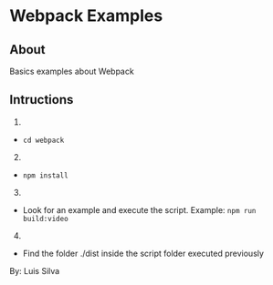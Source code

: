# Webpack Examples

## About
Basics examples about Webpack


## Intructions
1.

  - `cd webpack`
 
 2.
 
  - `npm install`
 
 3.
 
  - Look for an example and execute the script. Example: `npm run build:video`
  
 4.
 
  - Find the folder ./dist inside the script folder executed previously
 
 
 By: Luis Silva

